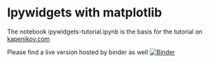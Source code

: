 # Ipywidgets with matplotlib


The notebook ipywidgets-tutorial.ipynb is the basis for the tutorial on
[kapenikov.com](www.kapernikov.com)

Please find a live version hosted by binder as well
[![Binder](https://mybinder.org/badge_logo.svg)](https://mybinder.org/v2/gh/Kapernikov/ipywidgets-tutorial/master?filepath=ipywidgets-tutorial.ipynb)
